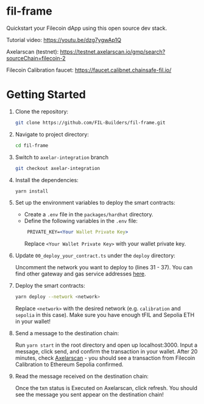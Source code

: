 # fil-frame
Quickstart your Filecoin dApp using this open source dev stack. 

Tutorial video: https://youtu.be/dzg7ygwAp1Q

Axelarscan (testnet): https://testnet.axelarscan.io/gmp/search?sourceChain=filecoin-2

Filecoin Calibration faucet: https://faucet.calibnet.chainsafe-fil.io/

# Getting Started

1. Clone the repository:

   ```bash
   git clone https://github.com/FIL-Builders/fil-frame.git
   ```

2. Navigate to project directory:

   ```bash
   cd fil-frame
   ```

3. Switch to `axelar-integration` branch

   ```bash
   git checkout axelar-integration
   ```

4. Install the dependencies:

   ```bash
   yarn install
   ```

5. Set up the environment variables to deploy the smart contracts:

   - Create a `.env` file in the `packages/hardhat` directory.
   - Define the following variables in the `.env` file:
     ```apache
      PRIVATE_KEY=<Your Wallet Private Key>
     ```
     Replace `<Your Wallet Private Key>` with your wallet private key.

6. Update `00_deploy_your_contract.ts` under the `deploy` directory:

   Uncomment the network you want to deploy to (lines 31 - 37). You can find other gateway and gas service addresses [here](https://docs.axelar.dev/resources/testnet).

7. Deploy the smart contracts:

   ```bash
   yarn deploy --network <network>
   ```

   Replace `<network>` with the desired network (e.g. `calibration` and `sepolia` in this case). Make sure you have enough tFIL and Sepolia ETH in your wallet!

8. Send a message to the destination chain:

   Run `yarn start` in the root directory and open up localhost:3000. Input a message, click send, and confirm the transaction in your wallet. After 20 minutes, check [Axelarscan](https://testnet.axelarscan.io/gmp/search) - you should see a transaction from Filecoin Calibration to Ethereum Sepolia confirmed.

9. Read the message received on the destination chain:

    Once the txn status is Executed on Axelarscan, click refresh. You should see the message you sent appear on the destination chain!